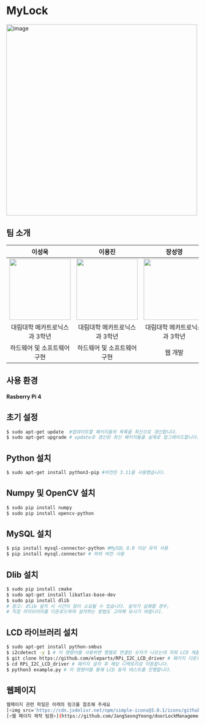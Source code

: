 # MyLock

<img width="500" alt="image" src="https://github.com/lee-seong-wook/MyLock/assets/130055880/8f207969-70e9-4d09-b557-f384f075e55d">

## 팀 소개

|      이성욱       |          이용진         |       장성영         |         예진희        |
| :------------------------------------------------------------------------------: | :---------------------------------------------------------------------------------------------------------------------------------------------------: | :---------------------------------------------------------------------------------------------------------------------------------------------------------------------------------------------------: | :--------------------------------------------------------------------------------------------: |
|   <img width="160px" src="https://github.com/lee-seong-wook/MyLock/assets/130055880/813d2c89-0c3b-49c6-89ed-43969d02ce1f" />    |                      <img width="160px" src="https://github.com/lee-seong-wook/object-detection-robot-/assets/130055880/b032aa51-f0d0-4354-b310-d57b3549b58a" />    |                  <img width="160px" src="https://github.com/lee-seong-wook/MyLock/assets/130055880/cf67e022-41c2-45d4-94ab-dff07c089034"/>   |       <img width="160px" src="https://github.com/lee-seong-wook/MyLock/assets/130055880/0bf50633-c987-4620-b488-602a8f4f91c6"/>         |
| 대림대학 메카트로닉스과 3학년 | 대림대학 메카트로닉스과 3학년 | 대림대학 메카트로닉스과 3학년 | 대림대학 메카트로닉스과 3학년 |
|  하드웨어 및 소프트웨어 구현    |  하드웨어 및 소프트웨어 구현   | 웹 개발  |  웹 개발    |


## 사용 환경 
#### Rasberry Pi 4

## 초기 설정
```bash
$ sudo apt-get update  #업데이트할 패키지들의 목록을 최신으로 갱신합니다.
$ sudo apt-get upgrade # update로 갱신된 최신 패키지들을 실제로 업그레이드합니다.
```
## Python 설치
```bash
$ sudo apt-get install python3-pip #버전은 3.11을 사용했습니다.
```
## Numpy 및 OpenCV 설치
```bash
$ sudo pip install numpy
$ sudo pip install opencv-python
```
## MySQL 설치
```bash
$ pip install mysql-connector-python #MySQL 8.0 이상 유저 사용
$ pip install mysql.connector # 하위 버전 사용
```

## Dlib 설치
```bash
$ sudo pip install cmake
$ sudo apt-get install libatlas-base-dev
$ sudo pip install dlib
# 참고: dlib 설치 시 시간이 많이 소요될 수 있습니다. 설치가 실패할 경우,
# 직접 라이브러리를 다운로드하여 설치하는 방법도 고려해 보시기 바랍니다.
```
## LCD 라이브러리 설치
```bash
$ sudo apt-get install python-smbus
$ i2cdetect -y 1 # 이 명령어를 사용하면 행열로 연결된 숫자가 나오는데 저희 LCD 제품의 경우 0x27이 나왔습니다. (lcd 제품별로 나오는 숫자가 다릅니다.)
$ git clone https://github.com/eleparts/RPi_I2C_LCD_driver # 패키지 다운로드 합니다
$ cd RPi_I2C_LCD_driver # 패키지 설치 후 해당 디렉토리로 이동합니다. 
$ python3 example.py # 이 명령어를 통해 LCD 동작 테스트를 진행합니다. 
```
## 웹페이지
```bash
웹페이지 관련 파일은 아래의 링크를 참조해 주세요
[<img src='https://cdn.jsdelivr.net/npm/simple-icons@3.0.1/icons/github.svg' alt='github' height='25'>](https://github.com/lee-seong-wook)
[<웹 페이지 제작 팀원>](https://github.com/JangSeongYeong/doorLockManagement/)
```
